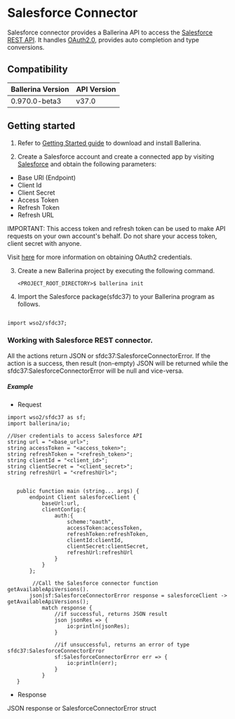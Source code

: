 # Salesforce Connector

Salesforce connector provides a Ballerina API to access the 
[Salesforce REST API](https://developer.salesforce.com/docs/atlas.en-us.api_rest.meta/api_rest/intro_what_is_rest_api.htm). 
It handles [OAuth2.0](http://tools.ietf.org/html/rfc6749), provides auto completion and type conversions.

## Compatibility

| Ballerina Version         | API Version |
| ------------------------- | ------------|
|   0.970.0-beta3           |   v37.0     |
 

## Getting started

1. Refer to [Getting Started guide](https://ballerina.io/learn/getting-started/) to download and install Ballerina.

2. Create a Salesforce account and create a connected app by visiting [Salesforce](https://www.salesforce.com) 
and obtain the following parameters:
* Base URl (Endpoint)
* Client Id
* Client Secret
* Access Token
* Refresh Token
* Refresh URL

IMPORTANT: This access token and refresh token can be used to make API requests on your own account's behalf. 
Do not share your access token, client secret with anyone.

Visit [here](https://help.salesforce.com/articleView?id=remoteaccess_authenticate_overview.htm) 
for more information on obtaining OAuth2 credentials.

3. Create a new Ballerina project by executing the following command.

      ``<PROJECT_ROOT_DIRECTORY>$ ballerina init``

4. Import the Salesforce package(sfdc37) to your Ballerina program as follows.

```ballerina

import wso2/sfdc37;

```

### Working with Salesforce REST connector.

All the actions return JSON or sfdc37:SalesforceConnectorError. If the action is a success, 
then result (non-empty) JSON will be returned while the sfdc37:SalesforceConnectorError will be null and vice-versa.

##### Example
 * Request

 ```ballerina
 import wso2/sfdc37 as sf;
 import ballerina/io;
 
 //User credentials to access Salesforce API
 string url = "<base_url>";
 string accessToken = "<access_token>";
 string refreshToken = "<refresh_token>";
 string clientId = "<client_id>";
 string clientSecret = "<client_secret>";
 string refreshUrl = "<refreshUrl>";
 
 
    public function main (string... args) {
        endpoint Client salesforceClient {
            baseUrl:url,
            clientConfig:{
                auth:{
                    scheme:"oauth",
                    accessToken:accessToken,
                    refreshToken:refreshToken,
                    clientId:clientId,
                    clientSecret:clientSecret,
                    refreshUrl:refreshUrl
                }
            }
        };
    
         //Call the Salesforce connector function getAvailableApiVersions().
        json|sf:SalesforceConnectorError response = salesforceClient -> getAvailableApiVersions();
            match response {
                //if successful, returns JSON result
                json jsonRes => {
                    io:println(jsonRes);
                }
        
                //if unsuccessful, returns an error of type sfdc37:SalesforceConnectorError
                sf:SalesforceConnectorError err => {
                    io:println(err);
                }
            }
    }
```
* Response

JSON response or SalesforceConnectorError struct
